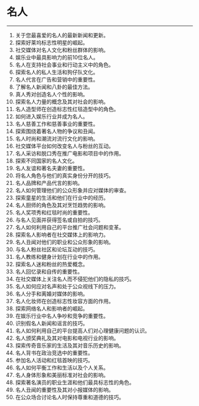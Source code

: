 # 名人

---

1. 关于您最喜爱的名人的最新新闻和更新。
2. 探索好莱坞标志性明星的崛起。
3. 社交媒体对名人文化和粉丝群体的影响。
4. 娱乐业中最具影响力的前10位名人。
5. 名人在支持社会事业和行动主义中的角色。
6. 探索名人的私人生活和狗仔队文化。
7. 名人代言在广告和营销中的重要性。
8. 了解名人新闻和八卦的最佳方法。
9. 真人秀对创造名人个性的影响。
10. 探索名人力量的概念及其对社会的影响。
11. 名人造型师在创造标志性红毯造型中的角色。
12. 如何进入娱乐行业并成为名人。
13. 名人慈善工作和慈善事业的重要性。
14. 探索围绕着著名人物的争议和丑闻。
15. 名人时尚和潮流对流行文化的影响。
16. 社交媒体平台如何改变名人与粉丝的互动。
17. 名人采访和脱口秀在推广电影和项目中的作用。
18. 探索不同国家的名人文化。
19. 名人友谊和著名夫妻的重要性。
20. 将名人角色与他们的真实身份分开的技巧。
21. 名人品牌和产品代言的影响。
22. 名人如何管理他们的公众形象并应对媒体的审查。
23. 探索童星的生活和他们在行业中的经历。
24. 名人厨师的角色及其对烹饪趋势的影响。
25. 名人奖项秀和红毯时尚的重要性。
26. 与名人见面并获得签名或自拍的技巧。
27. 名人如何利用自己的平台推广社会问题和变革。
28. 探索名人影响者在社交媒体上的影响力。
29. 名人丑闻对他们的职业和公众形象的影响。
30. 与名人粉丝社区和论坛互动的技巧。
31. 名人教练和健身计划在行业中的作用。
32. 探索名人迷和粉丝的热爱概念。
33. 名人回忆录和自传的重要性。
34. 在社交媒体上关注名人而不侵犯他们的隐私的技巧。
35. 名人如何应对名声和处于公众视线下的压力。
36. 名人分手和离婚对媒体的影响。
37. 名人化妆师在创造标志性妆容方面的作用。
38. 探索网络名人和影响者的崛起。
39. 在娱乐行业中名人争吵和竞争的重要性。
40. 识别假名人新闻和谣言的技巧。
41. 名人如何利用自己的平台提高人们对心理健康问题的认识。
42. 名人颁奖典礼及其对电影和电视行业的影响。
43. 探索传奇音乐家的生活及其对音乐历史的影响。
44. 名人背书在政治竞选中的重要性。
45. 参加名人活动和红毯首映的技巧。
46. 名人如何平衡工作和生活以及个人关系。
47. 名人身体形象和美丽标准对社会的影响。
48. 探索著名演员的职业生涯和他们最具标志性的角色。
49. 名人丑闻的重要性及其对小报媒体的影响。
50. 在公众场合讨论名人时保持尊重和道德的技巧。
